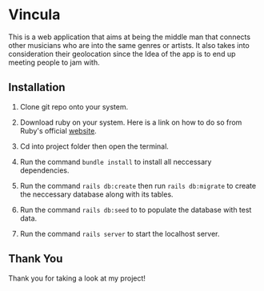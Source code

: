 # Vincula

This is a web application that aims at being the middle man that connects other musicians who are into the same genres or artists. It also takes into consideration their geolocation since the Idea of the app is to end up meeting people to jam with.

## Installation

1. Clone git repo onto your system.

2. Download ruby on your system. Here is a link on how to do so from Ruby's official [website](https://www.ruby-lang.org/en/documentation/installation/).

3. Cd into project folder then open the terminal.

4. Run the command `bundle install` to install all neccessary dependencies.

5. Run the command `rails db:create` then run `rails db:migrate` to create the neccessary database along with its tables.

6. Run the command `rails db:seed` to to populate the database with test data.

7. Run the command `rails server` to start the localhost server.

## Thank You

Thank you for taking a look at my project!



